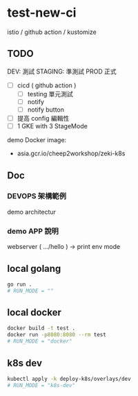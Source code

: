 # test-new-ci

istio / github action / kustomize

## TODO

DEV: 測試 STAGING: 準測試 PROD 正式

- [ ] cicd ( github action )
  - [ ] testing 單元測試
  - [ ] notify
  - [ ] notify button
- [ ] 提高 config 編輯性
- [ ] 1 GKE with 3 StageMode

demo Docker image:

- asia.gcr.io/cheep2workshop/zeki-k8s

## Doc

### DEVOPS 架構範例

demo architectur

### demo APP 說明

webserver ( .../hello ) -> print env mode

## local golang

```sh
go run .
# RUN_MODE = ""
```

## local docker

```sh
docker build -t test .
docker run -p8080:8080 --rm test
# RUN_MODE = "docker"
```

## k8s dev

```sh
kubectl apply -k deploy-k8s/overlays/dev
# RUN_MODE = "k8s-dev"
```
